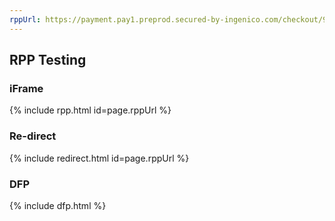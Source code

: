 ```yaml
---
rppUrl: https://payment.pay1.preprod.secured-by-ingenico.com/checkout/9960-e48aec5931074bce80dc08a81cd64019:062a7091-a306-71ff-aabd-ea02030489c2:5dc465f6383f46969ca46acf835c8318
---
```


## RPP Testing

### iFrame

{% include rpp.html id=page.rppUrl %}

### Re-direct

{% include redirect.html id=page.rppUrl %}

### DFP

{% include dfp.html %}